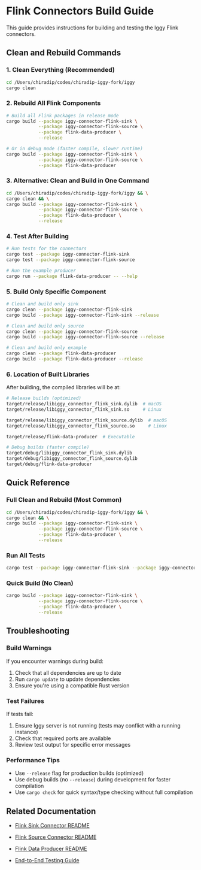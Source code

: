# Flink Connectors Build Guide

This guide provides instructions for building and testing the Iggy Flink connectors.

## Clean and Rebuild Commands

### 1. Clean Everything (Recommended)

```bash
cd /Users/chiradip/codes/chiradip-iggy-fork/iggy
cargo clean
```

### 2. Rebuild All Flink Components

```bash
# Build all Flink packages in release mode
cargo build --package iggy-connector-flink-sink \
            --package iggy-connector-flink-source \
            --package flink-data-producer \
            --release

# Or in debug mode (faster compile, slower runtime)
cargo build --package iggy-connector-flink-sink \
            --package iggy-connector-flink-source \
            --package flink-data-producer
```

### 3. Alternative: Clean and Build in One Command

```bash
cd /Users/chiradip/codes/chiradip-iggy-fork/iggy && \
cargo clean && \
cargo build --package iggy-connector-flink-sink \
            --package iggy-connector-flink-source \
            --package flink-data-producer \
            --release
```

### 4. Test After Building

```bash
# Run tests for the connectors
cargo test --package iggy-connector-flink-sink
cargo test --package iggy-connector-flink-source

# Run the example producer
cargo run --package flink-data-producer -- --help
```

### 5. Build Only Specific Component

```bash
# Clean and build only sink
cargo clean --package iggy-connector-flink-sink
cargo build --package iggy-connector-flink-sink --release

# Clean and build only source
cargo clean --package iggy-connector-flink-source
cargo build --package iggy-connector-flink-source --release

# Clean and build only example
cargo clean --package flink-data-producer
cargo build --package flink-data-producer --release
```

### 6. Location of Built Libraries

After building, the compiled libraries will be at:

```bash
# Release builds (optimized)
target/release/libiggy_connector_flink_sink.dylib  # macOS
target/release/libiggy_connector_flink_sink.so     # Linux

target/release/libiggy_connector_flink_source.dylib  # macOS
target/release/libiggy_connector_flink_source.so     # Linux

target/release/flink-data-producer  # Executable

# Debug builds (faster compile)
target/debug/libiggy_connector_flink_sink.dylib
target/debug/libiggy_connector_flink_source.dylib
target/debug/flink-data-producer
```

## Quick Reference

### Full Clean and Rebuild (Most Common)

```bash
cd /Users/chiradip/codes/chiradip-iggy-fork/iggy && \
cargo clean && \
cargo build --package iggy-connector-flink-sink \
            --package iggy-connector-flink-source \
            --package flink-data-producer \
            --release
```

### Run All Tests

```bash
cargo test --package iggy-connector-flink-sink --package iggy-connector-flink-source
```

### Quick Build (No Clean)

```bash
cargo build --package iggy-connector-flink-sink \
            --package iggy-connector-flink-source \
            --package flink-data-producer \
            --release
```

## Troubleshooting

### Build Warnings

If you encounter warnings during build:

1. Check that all dependencies are up to date
2. Run `cargo update` to update dependencies
3. Ensure you're using a compatible Rust version

### Test Failures

If tests fail:

1. Ensure Iggy server is not running (tests may conflict with a running instance)
2. Check that required ports are available
3. Review test output for specific error messages

### Performance Tips

- Use `--release` flag for production builds (optimized)
- Use debug builds (no `--release`) during development for faster compilation
- Use `cargo check` for quick syntax/type checking without full compilation

## Related Documentation

- [Flink Sink Connector README](../sinks/flink_sink/README.md)
- [Flink Source Connector README](../sources/flink_source/README.md)

- [Flink Data Producer README](../../../examples/flink-data-producer/README.md)
- [End-to-End Testing Guide](test-e2e.sh)
